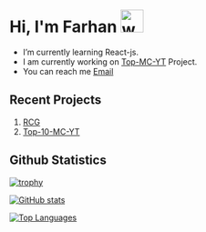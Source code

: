 # Hi, I'm Farhan <img src="https://user-images.githubusercontent.com/72663882/171687151-bb31c996-c9d2-49c8-b593-734946893b23.gif" alt="waving hand gif" aria-hidden="true" width="40" />

- I’m currently learning React-js.
- I am currently working on [Top-MC-YT](https://github.com/MFM-347/Top-MC-YT) Project.
- You can reach me <a href="mailto:madnifm347@outlook.com">Email</a>

## Recent Projects
1. [RCG](https:github.com/MFM-347/RCG)
2. [Top-10-MC-YT](https:github.com/MFM-347/Top-MC-YT)

## Github Statistics

[![trophy](https://github-profile-trophy.vercel.app/?username=MFM-347&title=Followers&theme=onestar)](https://github.com/MFM-347/MFM-347)
 
[![GitHub stats](https://bad-apple-github-readme.vercel.app/api?username=MFM-347&show_icons=true&count_private=true&line_height=20&icon_color=00b3ff&theme=blue-green&title_color=00b3ff)](#)
 
 [![Top Languages](https://github-readme-mwendwa.vercel.app/api/top-langs/?username=MFM-347&layout=compact&count_private=true&theme=blue-green&title_color=00b3ff)](#)
